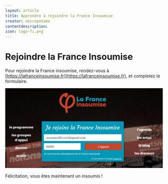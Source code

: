 ```yaml
---
layout: article
title: Apprendre à rejoindre la France Insoumise
creator: necropotame
contentdescription:
icon: logo-fi.png
---
```


# Rejoindre la France Insoumise

Pour rejoindre la France insoumise, rendez-vous à [https://lafranceinsoumise.fr](https://lafranceinsoumise.fr), et completez le formulaire.

![Copie d’écran du formulaire de d'adhésion à la France Insoumise](assets/images/screenshots/franceinsoumise-form.png)

Félicitation, vous êtes maintenant un insoumis !
